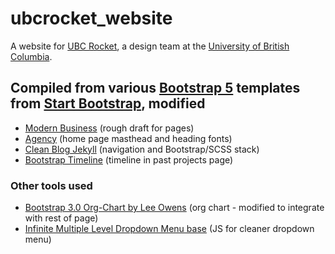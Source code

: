# ubcrocket_website
A website for [UBC Rocket](https://www.ubcrocket.com/), a design team at the [University of British Columbia](https://www.ubc.ca/).

## Compiled from various [Bootstrap 5](https://getbootstrap.com/) templates from [Start Bootstrap](https://startbootstrap.com/), modified
- [Modern Business](https://startbootstrap.com/template/modern-business) (rough draft for pages)
- [Agency](https://startbootstrap.com/theme/agency) (home page masthead and heading fonts)
- [Clean Blog Jekyll](https://startbootstrap.com/theme/clean-blog-jekyll) (navigation and Bootstrap/SCSS stack)
- [Bootstrap Timeline](https://mdbootstrap.com/docs/standard/extended/timeline/#section-timeline-images) (timeline in past projects page)

### Other tools used
- [Bootstrap 3.0 Org-Chart by Lee Owens](https://github.com/owens2024/bootstrap-orgchart) (org chart - modified to integrate with rest of page)
- [Infinite Multiple Level Dropdown Menu base](https://jsfiddle.net/dallaslu/mvk4uhzL/) (JS for cleaner dropdown menu)
